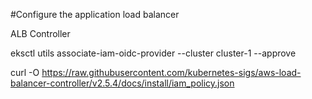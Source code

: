 #Configure the application load balancer

ALB Controller

eksctl utils associate-iam-oidc-provider --cluster cluster-1 --approve

curl -O https://raw.githubusercontent.com/kubernetes-sigs/aws-load-balancer-controller/v2.5.4/docs/install/iam_policy.json
